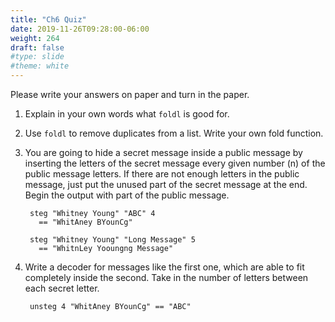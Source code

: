 ```yaml
---
title: "Ch6 Quiz"
date: 2019-11-26T09:28:00-06:00
weight: 264
draft: false
#type: slide
#theme: white
---
```


Please write your answers on paper and turn in the paper.

1. Explain in your own words what `foldl` is good for. 
   
2. Use `foldl` to remove duplicates from a list. Write your own fold
   function. 

3. You are going to hide a secret message inside a public message by
   inserting the letters of the secret message every given number (n)
   of the public message letters. If there are not enough letters in
   the public message, just put the unused part of the secret message
   at the end. Begin the output with part of the public message.

        steg "Whitney Young" "ABC" 4
          == "WhitAney BYounCg"
        
        steg "Whitney Young" "Long Message" 5
          == "WhitnLey Yooungng Message"

4. Write a decoder for messages like the first one, which are able to
   fit completely inside the second. Take in the number of letters
   between each secret letter.
   
        unsteg 4 "WhitAney BYounCg" == "ABC"

